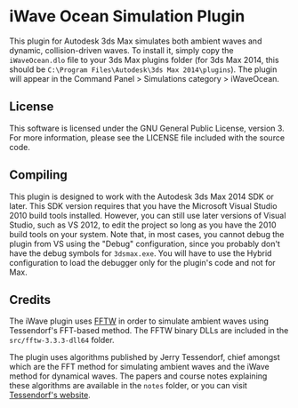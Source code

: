 iWave Ocean Simulation Plugin
=============================

This plugin for Autodesk 3ds Max simulates both ambient waves and dynamic, collision-driven waves.
To install it, simply copy the `iWaveOcean.dlo` file to your 3ds Max plugins folder (for 3ds Max 2014, this should be `C:\Program Files\Autodesk\3ds Max 2014\plugins`).
The plugin will appear in the Command Panel > Simulations category > iWaveOcean.

License
-------
This software is licensed under the GNU General Public License, version 3.
For more information, please see the LICENSE file included with the source code.

Compiling
---------
This plugin is designed to work with the Autodesk 3ds Max 2014 SDK or later.
This SDK version requires that you have the Microsoft Visual Studio 2010 build tools installed.
However, you can still use later versions of Visual Studio, such as VS 2012, to edit the project so long as you have the 2010 build tools on your system.
Note that, in most cases, you cannot debug the plugin from VS using the "Debug" configuration, since you probably don't have the debug symbols for `3dsmax.exe`.
You will have to use the Hybrid configuration to load the debugger only for the plugin's code and not for Max.

Credits
-------
The iWave plugin uses [FFTW](http://fftw.org) in order to simulate ambient waves using Tessendorf's FFT-based method.
The FFTW binary DLLs are included in the `src/fftw-3.3.3-dll64` folder.

The plugin uses algorithms published by Jerry Tessendorf, chief amongst which are the FFT method for simulating ambient waves and the iWave method for dynamical waves.
The papers and course notes explaining these algorithms are available in the `notes` folder, or you can visit [Tessendorf's website](http://jerrytessendorf.blogspot.com).